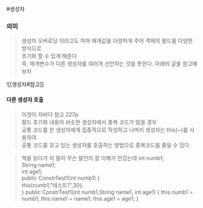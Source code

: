 #생성자 
### 의미
> 생성자 오버로딩 이라고도 하며 매개값을 다양하게 주어 객체의 필드를 다양한 방식으로  
> 초기화 할 수 있게 해준다  
> 즉, 매개변수가 다른 생성자를 여러개 선언하는 것을 뜻한다.
> 아래의 글을 참고해보자

![[생성자#참고]]

#### 다른 생성자 호출
> 이것이 자바다 참고 227p  
> 필드 초기화 내용이 비슷한 생성자에서 중복 코드가 많을 경우  
> 공통 코드를 한 생성자에게 집중적으로 작성하고 나머지 생성자는 this(~)를 사용하여  
> 공통 코드를 갖고 있는 생성자를 호출하는 방법으로 중복코드를 줄일 수 있다.

> 책을 읽다가 이 말이 무슨 말인지 잘 이해가 안갔는데
> 	int numb1;  
	String name1;  
	int age1;	
	public ConstrTest1(int numb1) {  
		this(numb1,"테스트1",30);  
	}
	public ConstrTest1(int numb1,String name1, int age1) {
		this.numb1 = numb1;
		this.name1 = name1;
		this.age1 = age1;
	}